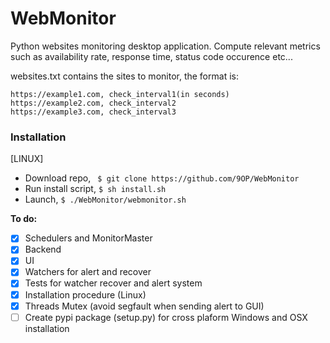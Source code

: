 # WebMonitor

Python websites monitoring desktop application.
Compute relevant metrics such as availability rate, response time, status code occurence etc...

websites.txt contains the sites to monitor, the format is:
```
https://example1.com, check_interval1(in seconds)
https://example2.com, check_interval2
https://example3.com, check_interval3
```

### Installation

[LINUX]
- Download repo, ``` $ git clone https://github.com/9OP/WebMonitor```
- Run install script, ``` $ sh install.sh ```
- Launch, ``` $ ./WebMonitor/webmonitor.sh ```


**To do:**
- [X] Schedulers and MonitorMaster
- [X] Backend
- [X] UI
- [X] Watchers for alert and recover
- [X] Tests for watcher recover and alert system
- [X] Installation procedure (Linux)
- [X] Threads Mutex (avoid segfault when sending alert to GUI)
- [ ] Create pypi package (setup.py) for cross plaform Windows and OSX installation
